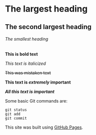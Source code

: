  # The largest heading 

## The second largest heading 

###### The smallest heading 	

**This is bold text** 

*This text is italicized* 

~~This was mistaken text~~ 

**This text is _extremely_ important** 

***All this text is important*** 

Some basic Git commands are: 

```
git status 
git add 
git commit 
``` 

This site was built using [GitHub Pages](https://pages.github.com/). 
